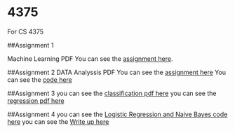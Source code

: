 # 4375
For CS 4375


##Assignment 1

Machine Learning PDF 
You can see the [assignment here](https://github.com/Manny1599/4375/blob/f8abffde925ed4686551747c7e0b49f5c28876a5/Assingment_1_4375.pdf).



##Assignment 2 
DATA Analyssis PDF
You can see the [assignment here](A2_writeup.pdf)
You can see the [code here](Assignment2.cpp)


##Assignment 3
you can see the [classification pdf here](Classification.pdf)
you can see the [regression pdf here](Regression.pdf)


##Assignment 4
you can see the [Logistic Regression and Naive Bayes  code here](HW4.cpp)
you can see the [Write up here]()
